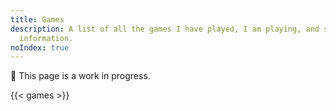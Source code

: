 ```yaml
---
title: Games
description: A list of all the games I have played, I am playing, and some tracking
  information.
noIndex: true
---
```


<div class="box">

🚧 This page is a work in progress.

</div>

<!-- I am not a person that plays a lot of games. However, there are some games that have a special place in my heart, or that I enjoy playing sometimes. I want this page to be used to track the games I play, or that I have played, as well as some progress information about them. -->

<!--more-->

<!-- ## 💿 PlayStation Portable

The [PlayStation Portable](https://pt.wikipedia.org/wiki/PlayStation_Portable) (PSP), from Sony, was my first console ever and gifted to me by my godmother. At the time, I was around 10 years old and I don't think my parents thought it was a great idea. However, I was extremely happy with this purchase.

I must say that the PSP served me well during its life-time. At some point, it stopped working properly and I ended up selling it for pieces and giving most of my games to my cousin. Therefore, I only have vague memories of the games I owned. Nevertheless, here's a list of the games I remember playing: -->

<!-- - **Ratchet and Clank: Size Matters** - one of my favorite games ever according to my memory. I don’t think I ever completed the game but I had surely had a lot of fun playing it.  -->

{{< games >}}
